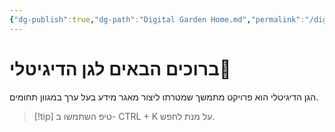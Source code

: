 ```yaml
---
{"dg-publish":true,"dg-path":"Digital Garden Home.md","permalink":"/digital-garden-home/","hide":true,"contentClasses":"rtl","tags":["gardenEntry"]}
---
```



#  ברוכים הבאים לגן הדיגיטלי🌳
הגן הדיגיטלי הוא פרויקט מתמשך שמטרתו ליצור מאגר מידע בעל ערך במגוון תחומים.




>[!tip] טיפ
>השתמשו ב- CTRL + K על מנת לחפש.
